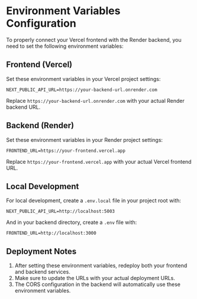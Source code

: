 # Environment Variables Configuration

To properly connect your Vercel frontend with the Render backend, you need to set the following environment variables:

## Frontend (Vercel)

Set these environment variables in your Vercel project settings:

```
NEXT_PUBLIC_API_URL=https://your-backend-url.onrender.com
```

Replace `https://your-backend-url.onrender.com` with your actual Render backend URL.

## Backend (Render)

Set these environment variables in your Render project settings:

```
FRONTEND_URL=https://your-frontend.vercel.app
```

Replace `https://your-frontend.vercel.app` with your actual Vercel frontend URL.

## Local Development

For local development, create a `.env.local` file in your project root with:

```
NEXT_PUBLIC_API_URL=http://localhost:5003
```

And in your backend directory, create a `.env` file with:

```
FRONTEND_URL=http://localhost:3000
```

## Deployment Notes

1. After setting these environment variables, redeploy both your frontend and backend services.
2. Make sure to update the URLs with your actual deployment URLs.
3. The CORS configuration in the backend will automatically use these environment variables.